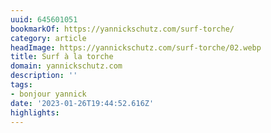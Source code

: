 ```yaml
---
uuid: 645601051
bookmarkOf: https://yannickschutz.com/surf-torche/
category: article
headImage: https://yannickschutz.com/surf-torche/02.webp
title: Surf à la torche
domain: yannickschutz.com
description: ''
tags:
- bonjour yannick
date: '2023-01-26T19:44:52.616Z'
highlights:
---
```




